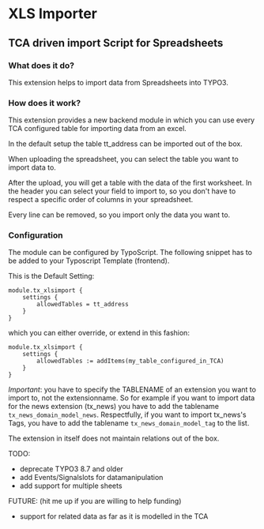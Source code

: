 # XLS Importer

## TCA driven import Script for Spreadsheets

### What does it do?

This extension helps to import data from Spreadsheets into TYPO3.

### How does it work?

This extension provides a new backend module in which you can use every TCA configured 
table for importing data from an excel.

In the default setup the table tt_address can be imported out of the box. 

When uploading the spreadsheet, you can select
the table you want to import data to.

After the upload, you will get a table with the data of the first worksheet. In the header
you can select your field to import to, so you don't have to respect a specific order of columns in your spreadsheet. 

Every line can be removed, so you import only the data you want to.

### Configuration

The module can be configured by TypoScript. The following snippet has to be added to your Typoscript Template (frontend).

This is the Default Setting:
```
module.tx_xlsimport {
	settings {
		allowedTables = tt_address
	}
}
```
which you can either override, or extend in this fashion:

```
module.tx_xlsimport {
	settings {
		allowedTables := addItems(my_table_configured_in_TCA)
	}
}
```

*Important*: you have to specify the TABLENAME of an extension you want to import to, not the extensionname. So for example if you want to import data for the news extension (tx_news) you have to add the tablename `tx_news_domain_model_news`. Respectfully, if you want to import tx_news's Tags, you have to add the tablename `tx_news_domain_model_tag` to the list.

The extension in itself does not maintain relations out of the box. 

TODO:
- deprecate TYPO3 8.7 and older
- add Events/Signalslots for datamanipulation
- add support for multiple sheets

FUTURE: (hit me up if you are willing to help funding)
- support for related data as far as it is modelled in the TCA

